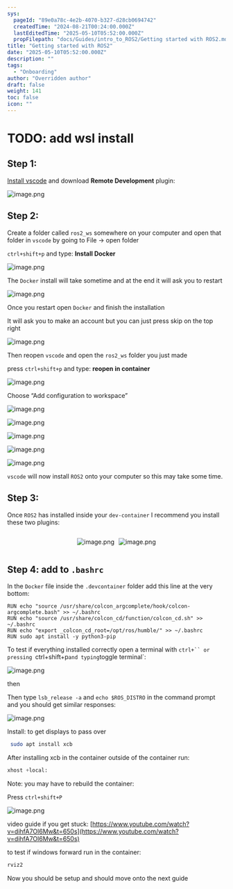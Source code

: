 ```yaml
---
sys:
  pageId: "89e0a78c-4e2b-4070-b327-d28cb0694742"
  createdTime: "2024-08-21T00:24:00.000Z"
  lastEditedTime: "2025-05-10T05:52:00.000Z"
  propFilepath: "docs/Guides/intro_to_ROS2/Getting started with ROS2.md"
title: "Getting started with ROS2"
date: "2025-05-10T05:52:00.000Z"
description: ""
tags:
  - "Onboarding"
author: "Overridden author"
draft: false
weight: 141
toc: false
icon: ""
---
```


# TODO: add wsl install

## Step 1:

[Install vscode](https://code.visualstudio.com/download) and download **Remote Development** plugin:

![image.png](https://prod-files-secure.s3.us-west-2.amazonaws.com/d518164a-d88e-44d1-a4ee-3adb3bd8bce0/efb52993-1881-4a40-b95e-6f020334f022/image.png?X-Amz-Algorithm=AWS4-HMAC-SHA256&X-Amz-Content-Sha256=UNSIGNED-PAYLOAD&X-Amz-Credential=ASIAZI2LB4662CJLLA2S%2F20250518%2Fus-west-2%2Fs3%2Faws4_request&X-Amz-Date=20250518T181033Z&X-Amz-Expires=3600&X-Amz-Security-Token=IQoJb3JpZ2luX2VjEML%2F%2F%2F%2F%2F%2F%2F%2F%2F%2FwEaCXVzLXdlc3QtMiJHMEUCIQDB8W4y9EpT4Wiw4DVsxT%2BS2kd%2FKpJsnRSeFW8IEE5wxQIgFQZpjoag3J6IxvmdfYKpoU3E%2FoNq%2FNyp%2FqL%2BlpSqH5Qq%2FwMIexAAGgw2Mzc0MjMxODM4MDUiDNNnagsyhxRtWuDhoircA99XdbWUjdS%2B6SB32MgP2O3WM9NMe0mSlkRHu%2BJe%2BeyfKZpDlAPubrq46VyHl8kC5knKKitxcCqwBobb8HrxZviYDHot4PztjlYIz3My7FjzXGT1i6o3lxFtwoZnwFNSrlIlPP5JhJ3jolyBD0DjSCVMF7tROLAEUjn%2B%2BIJPOl%2Bn7f6mWJyFdfMFu2Mpbp6UKxax4vnZCvz0B%2F4xMWZMyAQW0r6zuKAlDom3UG%2B1x0tiDrzO0yb2wJboD%2BNInx9JnOd66CzAgyn1BnCE%2FJSZ8bd%2Bdw4CKBkZhoTB7gGzgO%2FpGkDQfpG8G9hY2J3%2BVlDIS1HuDuYV2Z5vN7cZZg7AQlVFfd7db3n%2FgTZo5YLY%2BxBqmx4%2BFPq16b0ueK4z05il%2FJgs1Fch%2Bnh%2B8KLl3csx7M1OY2w%2BH1ZPVHHk6NJpzHiDi5FQHLA%2FEL8dy6sPEL9uWwN9Kxp5mTeHStZ5kVNgMIdJ8FdIlqkZh9zuOwiMRpYluHEtarOMvbokqJU46oMxDkwtVsueufvW8Fp787Vsz4z8kSFeaFAWMykELmjyjr4x7%2FQwLgIi0pR7yeGYsMFE9j%2F7tATG9xbaXIpRCDMEQqhzy4vEFMrDlsYPs47ONhPd41XwFKPCadcxk10wMILCqMEGOqUBH9tzRCUSgfno5KPZ5UT5%2FsZSztuNmMJSdwjdzklFDg9Z0yJw8%2BdMWgRdlg%2FeoIF5U32x%2FD3Ah3NFyTrwem14%2B%2FGpETcBNqRbJUfJms%2FRHHzXZrJnBLZL6cimQ5KLKgm%2Fcqp3TYzyHx1ZgiiyIqAM6kGgoCNTNhaHNwNegHWjc4K361Tjse4H0xz4DCvapi%2B4igbWfmuZ2OfUxa0tHYEiR3kid%2BHr&X-Amz-Signature=fc60bf95fbb753ea427992841b30a5dbb6c1ca87954ea653e203e9973fe87e2e&X-Amz-SignedHeaders=host&x-id=GetObject)

## Step 2:

Create a folder called `ros2_ws` somewhere on your computer and open that folder in `vscode` by going to File → open folder 

`ctrl+shift+p` and type: **Install Docker**

![image.png](https://prod-files-secure.s3.us-west-2.amazonaws.com/d518164a-d88e-44d1-a4ee-3adb3bd8bce0/2269dc0e-1cd5-47ff-bceb-c04ad9b2eab0/image.png?X-Amz-Algorithm=AWS4-HMAC-SHA256&X-Amz-Content-Sha256=UNSIGNED-PAYLOAD&X-Amz-Credential=ASIAZI2LB4662CJLLA2S%2F20250518%2Fus-west-2%2Fs3%2Faws4_request&X-Amz-Date=20250518T181033Z&X-Amz-Expires=3600&X-Amz-Security-Token=IQoJb3JpZ2luX2VjEML%2F%2F%2F%2F%2F%2F%2F%2F%2F%2FwEaCXVzLXdlc3QtMiJHMEUCIQDB8W4y9EpT4Wiw4DVsxT%2BS2kd%2FKpJsnRSeFW8IEE5wxQIgFQZpjoag3J6IxvmdfYKpoU3E%2FoNq%2FNyp%2FqL%2BlpSqH5Qq%2FwMIexAAGgw2Mzc0MjMxODM4MDUiDNNnagsyhxRtWuDhoircA99XdbWUjdS%2B6SB32MgP2O3WM9NMe0mSlkRHu%2BJe%2BeyfKZpDlAPubrq46VyHl8kC5knKKitxcCqwBobb8HrxZviYDHot4PztjlYIz3My7FjzXGT1i6o3lxFtwoZnwFNSrlIlPP5JhJ3jolyBD0DjSCVMF7tROLAEUjn%2B%2BIJPOl%2Bn7f6mWJyFdfMFu2Mpbp6UKxax4vnZCvz0B%2F4xMWZMyAQW0r6zuKAlDom3UG%2B1x0tiDrzO0yb2wJboD%2BNInx9JnOd66CzAgyn1BnCE%2FJSZ8bd%2Bdw4CKBkZhoTB7gGzgO%2FpGkDQfpG8G9hY2J3%2BVlDIS1HuDuYV2Z5vN7cZZg7AQlVFfd7db3n%2FgTZo5YLY%2BxBqmx4%2BFPq16b0ueK4z05il%2FJgs1Fch%2Bnh%2B8KLl3csx7M1OY2w%2BH1ZPVHHk6NJpzHiDi5FQHLA%2FEL8dy6sPEL9uWwN9Kxp5mTeHStZ5kVNgMIdJ8FdIlqkZh9zuOwiMRpYluHEtarOMvbokqJU46oMxDkwtVsueufvW8Fp787Vsz4z8kSFeaFAWMykELmjyjr4x7%2FQwLgIi0pR7yeGYsMFE9j%2F7tATG9xbaXIpRCDMEQqhzy4vEFMrDlsYPs47ONhPd41XwFKPCadcxk10wMILCqMEGOqUBH9tzRCUSgfno5KPZ5UT5%2FsZSztuNmMJSdwjdzklFDg9Z0yJw8%2BdMWgRdlg%2FeoIF5U32x%2FD3Ah3NFyTrwem14%2B%2FGpETcBNqRbJUfJms%2FRHHzXZrJnBLZL6cimQ5KLKgm%2Fcqp3TYzyHx1ZgiiyIqAM6kGgoCNTNhaHNwNegHWjc4K361Tjse4H0xz4DCvapi%2B4igbWfmuZ2OfUxa0tHYEiR3kid%2BHr&X-Amz-Signature=968f8dc2c7998fbec1a61268a1b28e781adcabd09e5380bfbfff680b36f1af72&X-Amz-SignedHeaders=host&x-id=GetObject)

The `Docker` install will take sometime and at the end it will ask you to restart

![image.png](https://prod-files-secure.s3.us-west-2.amazonaws.com/d518164a-d88e-44d1-a4ee-3adb3bd8bce0/ed233f78-be33-4b1f-b89c-9c346c0e961e/image.png?X-Amz-Algorithm=AWS4-HMAC-SHA256&X-Amz-Content-Sha256=UNSIGNED-PAYLOAD&X-Amz-Credential=ASIAZI2LB4662CJLLA2S%2F20250518%2Fus-west-2%2Fs3%2Faws4_request&X-Amz-Date=20250518T181033Z&X-Amz-Expires=3600&X-Amz-Security-Token=IQoJb3JpZ2luX2VjEML%2F%2F%2F%2F%2F%2F%2F%2F%2F%2FwEaCXVzLXdlc3QtMiJHMEUCIQDB8W4y9EpT4Wiw4DVsxT%2BS2kd%2FKpJsnRSeFW8IEE5wxQIgFQZpjoag3J6IxvmdfYKpoU3E%2FoNq%2FNyp%2FqL%2BlpSqH5Qq%2FwMIexAAGgw2Mzc0MjMxODM4MDUiDNNnagsyhxRtWuDhoircA99XdbWUjdS%2B6SB32MgP2O3WM9NMe0mSlkRHu%2BJe%2BeyfKZpDlAPubrq46VyHl8kC5knKKitxcCqwBobb8HrxZviYDHot4PztjlYIz3My7FjzXGT1i6o3lxFtwoZnwFNSrlIlPP5JhJ3jolyBD0DjSCVMF7tROLAEUjn%2B%2BIJPOl%2Bn7f6mWJyFdfMFu2Mpbp6UKxax4vnZCvz0B%2F4xMWZMyAQW0r6zuKAlDom3UG%2B1x0tiDrzO0yb2wJboD%2BNInx9JnOd66CzAgyn1BnCE%2FJSZ8bd%2Bdw4CKBkZhoTB7gGzgO%2FpGkDQfpG8G9hY2J3%2BVlDIS1HuDuYV2Z5vN7cZZg7AQlVFfd7db3n%2FgTZo5YLY%2BxBqmx4%2BFPq16b0ueK4z05il%2FJgs1Fch%2Bnh%2B8KLl3csx7M1OY2w%2BH1ZPVHHk6NJpzHiDi5FQHLA%2FEL8dy6sPEL9uWwN9Kxp5mTeHStZ5kVNgMIdJ8FdIlqkZh9zuOwiMRpYluHEtarOMvbokqJU46oMxDkwtVsueufvW8Fp787Vsz4z8kSFeaFAWMykELmjyjr4x7%2FQwLgIi0pR7yeGYsMFE9j%2F7tATG9xbaXIpRCDMEQqhzy4vEFMrDlsYPs47ONhPd41XwFKPCadcxk10wMILCqMEGOqUBH9tzRCUSgfno5KPZ5UT5%2FsZSztuNmMJSdwjdzklFDg9Z0yJw8%2BdMWgRdlg%2FeoIF5U32x%2FD3Ah3NFyTrwem14%2B%2FGpETcBNqRbJUfJms%2FRHHzXZrJnBLZL6cimQ5KLKgm%2Fcqp3TYzyHx1ZgiiyIqAM6kGgoCNTNhaHNwNegHWjc4K361Tjse4H0xz4DCvapi%2B4igbWfmuZ2OfUxa0tHYEiR3kid%2BHr&X-Amz-Signature=4dc2eaba7136ed87d108ada4c858873224831e7c53ccfb25112fee01c92e3977&X-Amz-SignedHeaders=host&x-id=GetObject)

Once you restart open `Docker` and finish the installation

It will ask you to make an account but you can just press skip on the top right

![image.png](https://prod-files-secure.s3.us-west-2.amazonaws.com/d518164a-d88e-44d1-a4ee-3adb3bd8bce0/21010ad9-1659-4fd9-9f59-9932a09b2a3d/image.png?X-Amz-Algorithm=AWS4-HMAC-SHA256&X-Amz-Content-Sha256=UNSIGNED-PAYLOAD&X-Amz-Credential=ASIAZI2LB4662CJLLA2S%2F20250518%2Fus-west-2%2Fs3%2Faws4_request&X-Amz-Date=20250518T181033Z&X-Amz-Expires=3600&X-Amz-Security-Token=IQoJb3JpZ2luX2VjEML%2F%2F%2F%2F%2F%2F%2F%2F%2F%2FwEaCXVzLXdlc3QtMiJHMEUCIQDB8W4y9EpT4Wiw4DVsxT%2BS2kd%2FKpJsnRSeFW8IEE5wxQIgFQZpjoag3J6IxvmdfYKpoU3E%2FoNq%2FNyp%2FqL%2BlpSqH5Qq%2FwMIexAAGgw2Mzc0MjMxODM4MDUiDNNnagsyhxRtWuDhoircA99XdbWUjdS%2B6SB32MgP2O3WM9NMe0mSlkRHu%2BJe%2BeyfKZpDlAPubrq46VyHl8kC5knKKitxcCqwBobb8HrxZviYDHot4PztjlYIz3My7FjzXGT1i6o3lxFtwoZnwFNSrlIlPP5JhJ3jolyBD0DjSCVMF7tROLAEUjn%2B%2BIJPOl%2Bn7f6mWJyFdfMFu2Mpbp6UKxax4vnZCvz0B%2F4xMWZMyAQW0r6zuKAlDom3UG%2B1x0tiDrzO0yb2wJboD%2BNInx9JnOd66CzAgyn1BnCE%2FJSZ8bd%2Bdw4CKBkZhoTB7gGzgO%2FpGkDQfpG8G9hY2J3%2BVlDIS1HuDuYV2Z5vN7cZZg7AQlVFfd7db3n%2FgTZo5YLY%2BxBqmx4%2BFPq16b0ueK4z05il%2FJgs1Fch%2Bnh%2B8KLl3csx7M1OY2w%2BH1ZPVHHk6NJpzHiDi5FQHLA%2FEL8dy6sPEL9uWwN9Kxp5mTeHStZ5kVNgMIdJ8FdIlqkZh9zuOwiMRpYluHEtarOMvbokqJU46oMxDkwtVsueufvW8Fp787Vsz4z8kSFeaFAWMykELmjyjr4x7%2FQwLgIi0pR7yeGYsMFE9j%2F7tATG9xbaXIpRCDMEQqhzy4vEFMrDlsYPs47ONhPd41XwFKPCadcxk10wMILCqMEGOqUBH9tzRCUSgfno5KPZ5UT5%2FsZSztuNmMJSdwjdzklFDg9Z0yJw8%2BdMWgRdlg%2FeoIF5U32x%2FD3Ah3NFyTrwem14%2B%2FGpETcBNqRbJUfJms%2FRHHzXZrJnBLZL6cimQ5KLKgm%2Fcqp3TYzyHx1ZgiiyIqAM6kGgoCNTNhaHNwNegHWjc4K361Tjse4H0xz4DCvapi%2B4igbWfmuZ2OfUxa0tHYEiR3kid%2BHr&X-Amz-Signature=f314482aadd9e6c201435dcb0a094fda9e9773b73601de9800e5dbad8c0546d1&X-Amz-SignedHeaders=host&x-id=GetObject)

Then reopen `vscode` and open the `ros2_ws` folder you just made

press `ctrl+shift+p` and type: **reopen in container**

![image.png](https://prod-files-secure.s3.us-west-2.amazonaws.com/d518164a-d88e-44d1-a4ee-3adb3bd8bce0/4e93b8c2-41ad-488c-8095-c74205196118/image.png?X-Amz-Algorithm=AWS4-HMAC-SHA256&X-Amz-Content-Sha256=UNSIGNED-PAYLOAD&X-Amz-Credential=ASIAZI2LB4662CJLLA2S%2F20250518%2Fus-west-2%2Fs3%2Faws4_request&X-Amz-Date=20250518T181033Z&X-Amz-Expires=3600&X-Amz-Security-Token=IQoJb3JpZ2luX2VjEML%2F%2F%2F%2F%2F%2F%2F%2F%2F%2FwEaCXVzLXdlc3QtMiJHMEUCIQDB8W4y9EpT4Wiw4DVsxT%2BS2kd%2FKpJsnRSeFW8IEE5wxQIgFQZpjoag3J6IxvmdfYKpoU3E%2FoNq%2FNyp%2FqL%2BlpSqH5Qq%2FwMIexAAGgw2Mzc0MjMxODM4MDUiDNNnagsyhxRtWuDhoircA99XdbWUjdS%2B6SB32MgP2O3WM9NMe0mSlkRHu%2BJe%2BeyfKZpDlAPubrq46VyHl8kC5knKKitxcCqwBobb8HrxZviYDHot4PztjlYIz3My7FjzXGT1i6o3lxFtwoZnwFNSrlIlPP5JhJ3jolyBD0DjSCVMF7tROLAEUjn%2B%2BIJPOl%2Bn7f6mWJyFdfMFu2Mpbp6UKxax4vnZCvz0B%2F4xMWZMyAQW0r6zuKAlDom3UG%2B1x0tiDrzO0yb2wJboD%2BNInx9JnOd66CzAgyn1BnCE%2FJSZ8bd%2Bdw4CKBkZhoTB7gGzgO%2FpGkDQfpG8G9hY2J3%2BVlDIS1HuDuYV2Z5vN7cZZg7AQlVFfd7db3n%2FgTZo5YLY%2BxBqmx4%2BFPq16b0ueK4z05il%2FJgs1Fch%2Bnh%2B8KLl3csx7M1OY2w%2BH1ZPVHHk6NJpzHiDi5FQHLA%2FEL8dy6sPEL9uWwN9Kxp5mTeHStZ5kVNgMIdJ8FdIlqkZh9zuOwiMRpYluHEtarOMvbokqJU46oMxDkwtVsueufvW8Fp787Vsz4z8kSFeaFAWMykELmjyjr4x7%2FQwLgIi0pR7yeGYsMFE9j%2F7tATG9xbaXIpRCDMEQqhzy4vEFMrDlsYPs47ONhPd41XwFKPCadcxk10wMILCqMEGOqUBH9tzRCUSgfno5KPZ5UT5%2FsZSztuNmMJSdwjdzklFDg9Z0yJw8%2BdMWgRdlg%2FeoIF5U32x%2FD3Ah3NFyTrwem14%2B%2FGpETcBNqRbJUfJms%2FRHHzXZrJnBLZL6cimQ5KLKgm%2Fcqp3TYzyHx1ZgiiyIqAM6kGgoCNTNhaHNwNegHWjc4K361Tjse4H0xz4DCvapi%2B4igbWfmuZ2OfUxa0tHYEiR3kid%2BHr&X-Amz-Signature=41cddf80eff9558a96a845c0e16a5dc511b79524d196ef5dbf9a1cfdec068353&X-Amz-SignedHeaders=host&x-id=GetObject)

Choose “Add configuration to workspace”

![image.png](https://prod-files-secure.s3.us-west-2.amazonaws.com/d518164a-d88e-44d1-a4ee-3adb3bd8bce0/9560b282-5060-4989-ba37-97e7b2c22476/image.png?X-Amz-Algorithm=AWS4-HMAC-SHA256&X-Amz-Content-Sha256=UNSIGNED-PAYLOAD&X-Amz-Credential=ASIAZI2LB4662CJLLA2S%2F20250518%2Fus-west-2%2Fs3%2Faws4_request&X-Amz-Date=20250518T181033Z&X-Amz-Expires=3600&X-Amz-Security-Token=IQoJb3JpZ2luX2VjEML%2F%2F%2F%2F%2F%2F%2F%2F%2F%2FwEaCXVzLXdlc3QtMiJHMEUCIQDB8W4y9EpT4Wiw4DVsxT%2BS2kd%2FKpJsnRSeFW8IEE5wxQIgFQZpjoag3J6IxvmdfYKpoU3E%2FoNq%2FNyp%2FqL%2BlpSqH5Qq%2FwMIexAAGgw2Mzc0MjMxODM4MDUiDNNnagsyhxRtWuDhoircA99XdbWUjdS%2B6SB32MgP2O3WM9NMe0mSlkRHu%2BJe%2BeyfKZpDlAPubrq46VyHl8kC5knKKitxcCqwBobb8HrxZviYDHot4PztjlYIz3My7FjzXGT1i6o3lxFtwoZnwFNSrlIlPP5JhJ3jolyBD0DjSCVMF7tROLAEUjn%2B%2BIJPOl%2Bn7f6mWJyFdfMFu2Mpbp6UKxax4vnZCvz0B%2F4xMWZMyAQW0r6zuKAlDom3UG%2B1x0tiDrzO0yb2wJboD%2BNInx9JnOd66CzAgyn1BnCE%2FJSZ8bd%2Bdw4CKBkZhoTB7gGzgO%2FpGkDQfpG8G9hY2J3%2BVlDIS1HuDuYV2Z5vN7cZZg7AQlVFfd7db3n%2FgTZo5YLY%2BxBqmx4%2BFPq16b0ueK4z05il%2FJgs1Fch%2Bnh%2B8KLl3csx7M1OY2w%2BH1ZPVHHk6NJpzHiDi5FQHLA%2FEL8dy6sPEL9uWwN9Kxp5mTeHStZ5kVNgMIdJ8FdIlqkZh9zuOwiMRpYluHEtarOMvbokqJU46oMxDkwtVsueufvW8Fp787Vsz4z8kSFeaFAWMykELmjyjr4x7%2FQwLgIi0pR7yeGYsMFE9j%2F7tATG9xbaXIpRCDMEQqhzy4vEFMrDlsYPs47ONhPd41XwFKPCadcxk10wMILCqMEGOqUBH9tzRCUSgfno5KPZ5UT5%2FsZSztuNmMJSdwjdzklFDg9Z0yJw8%2BdMWgRdlg%2FeoIF5U32x%2FD3Ah3NFyTrwem14%2B%2FGpETcBNqRbJUfJms%2FRHHzXZrJnBLZL6cimQ5KLKgm%2Fcqp3TYzyHx1ZgiiyIqAM6kGgoCNTNhaHNwNegHWjc4K361Tjse4H0xz4DCvapi%2B4igbWfmuZ2OfUxa0tHYEiR3kid%2BHr&X-Amz-Signature=4991a6b931983e268e836fe52744dacea51f3548af23a155180ac8e1223f3f29&X-Amz-SignedHeaders=host&x-id=GetObject)

![image.png](https://prod-files-secure.s3.us-west-2.amazonaws.com/d518164a-d88e-44d1-a4ee-3adb3bd8bce0/2ee63f81-886b-48e8-a553-dc6e5eac99e4/image.png?X-Amz-Algorithm=AWS4-HMAC-SHA256&X-Amz-Content-Sha256=UNSIGNED-PAYLOAD&X-Amz-Credential=ASIAZI2LB4662CJLLA2S%2F20250518%2Fus-west-2%2Fs3%2Faws4_request&X-Amz-Date=20250518T181033Z&X-Amz-Expires=3600&X-Amz-Security-Token=IQoJb3JpZ2luX2VjEML%2F%2F%2F%2F%2F%2F%2F%2F%2F%2FwEaCXVzLXdlc3QtMiJHMEUCIQDB8W4y9EpT4Wiw4DVsxT%2BS2kd%2FKpJsnRSeFW8IEE5wxQIgFQZpjoag3J6IxvmdfYKpoU3E%2FoNq%2FNyp%2FqL%2BlpSqH5Qq%2FwMIexAAGgw2Mzc0MjMxODM4MDUiDNNnagsyhxRtWuDhoircA99XdbWUjdS%2B6SB32MgP2O3WM9NMe0mSlkRHu%2BJe%2BeyfKZpDlAPubrq46VyHl8kC5knKKitxcCqwBobb8HrxZviYDHot4PztjlYIz3My7FjzXGT1i6o3lxFtwoZnwFNSrlIlPP5JhJ3jolyBD0DjSCVMF7tROLAEUjn%2B%2BIJPOl%2Bn7f6mWJyFdfMFu2Mpbp6UKxax4vnZCvz0B%2F4xMWZMyAQW0r6zuKAlDom3UG%2B1x0tiDrzO0yb2wJboD%2BNInx9JnOd66CzAgyn1BnCE%2FJSZ8bd%2Bdw4CKBkZhoTB7gGzgO%2FpGkDQfpG8G9hY2J3%2BVlDIS1HuDuYV2Z5vN7cZZg7AQlVFfd7db3n%2FgTZo5YLY%2BxBqmx4%2BFPq16b0ueK4z05il%2FJgs1Fch%2Bnh%2B8KLl3csx7M1OY2w%2BH1ZPVHHk6NJpzHiDi5FQHLA%2FEL8dy6sPEL9uWwN9Kxp5mTeHStZ5kVNgMIdJ8FdIlqkZh9zuOwiMRpYluHEtarOMvbokqJU46oMxDkwtVsueufvW8Fp787Vsz4z8kSFeaFAWMykELmjyjr4x7%2FQwLgIi0pR7yeGYsMFE9j%2F7tATG9xbaXIpRCDMEQqhzy4vEFMrDlsYPs47ONhPd41XwFKPCadcxk10wMILCqMEGOqUBH9tzRCUSgfno5KPZ5UT5%2FsZSztuNmMJSdwjdzklFDg9Z0yJw8%2BdMWgRdlg%2FeoIF5U32x%2FD3Ah3NFyTrwem14%2B%2FGpETcBNqRbJUfJms%2FRHHzXZrJnBLZL6cimQ5KLKgm%2Fcqp3TYzyHx1ZgiiyIqAM6kGgoCNTNhaHNwNegHWjc4K361Tjse4H0xz4DCvapi%2B4igbWfmuZ2OfUxa0tHYEiR3kid%2BHr&X-Amz-Signature=50ac9a6f4356a1f2487a59614b091a1cc059b4ba409a1705c632b102ec3ef6eb&X-Amz-SignedHeaders=host&x-id=GetObject)

![image.png](https://prod-files-secure.s3.us-west-2.amazonaws.com/d518164a-d88e-44d1-a4ee-3adb3bd8bce0/ae1580b2-b048-407e-aed9-b584224a7a04/image.png?X-Amz-Algorithm=AWS4-HMAC-SHA256&X-Amz-Content-Sha256=UNSIGNED-PAYLOAD&X-Amz-Credential=ASIAZI2LB4662CJLLA2S%2F20250518%2Fus-west-2%2Fs3%2Faws4_request&X-Amz-Date=20250518T181033Z&X-Amz-Expires=3600&X-Amz-Security-Token=IQoJb3JpZ2luX2VjEML%2F%2F%2F%2F%2F%2F%2F%2F%2F%2FwEaCXVzLXdlc3QtMiJHMEUCIQDB8W4y9EpT4Wiw4DVsxT%2BS2kd%2FKpJsnRSeFW8IEE5wxQIgFQZpjoag3J6IxvmdfYKpoU3E%2FoNq%2FNyp%2FqL%2BlpSqH5Qq%2FwMIexAAGgw2Mzc0MjMxODM4MDUiDNNnagsyhxRtWuDhoircA99XdbWUjdS%2B6SB32MgP2O3WM9NMe0mSlkRHu%2BJe%2BeyfKZpDlAPubrq46VyHl8kC5knKKitxcCqwBobb8HrxZviYDHot4PztjlYIz3My7FjzXGT1i6o3lxFtwoZnwFNSrlIlPP5JhJ3jolyBD0DjSCVMF7tROLAEUjn%2B%2BIJPOl%2Bn7f6mWJyFdfMFu2Mpbp6UKxax4vnZCvz0B%2F4xMWZMyAQW0r6zuKAlDom3UG%2B1x0tiDrzO0yb2wJboD%2BNInx9JnOd66CzAgyn1BnCE%2FJSZ8bd%2Bdw4CKBkZhoTB7gGzgO%2FpGkDQfpG8G9hY2J3%2BVlDIS1HuDuYV2Z5vN7cZZg7AQlVFfd7db3n%2FgTZo5YLY%2BxBqmx4%2BFPq16b0ueK4z05il%2FJgs1Fch%2Bnh%2B8KLl3csx7M1OY2w%2BH1ZPVHHk6NJpzHiDi5FQHLA%2FEL8dy6sPEL9uWwN9Kxp5mTeHStZ5kVNgMIdJ8FdIlqkZh9zuOwiMRpYluHEtarOMvbokqJU46oMxDkwtVsueufvW8Fp787Vsz4z8kSFeaFAWMykELmjyjr4x7%2FQwLgIi0pR7yeGYsMFE9j%2F7tATG9xbaXIpRCDMEQqhzy4vEFMrDlsYPs47ONhPd41XwFKPCadcxk10wMILCqMEGOqUBH9tzRCUSgfno5KPZ5UT5%2FsZSztuNmMJSdwjdzklFDg9Z0yJw8%2BdMWgRdlg%2FeoIF5U32x%2FD3Ah3NFyTrwem14%2B%2FGpETcBNqRbJUfJms%2FRHHzXZrJnBLZL6cimQ5KLKgm%2Fcqp3TYzyHx1ZgiiyIqAM6kGgoCNTNhaHNwNegHWjc4K361Tjse4H0xz4DCvapi%2B4igbWfmuZ2OfUxa0tHYEiR3kid%2BHr&X-Amz-Signature=33e821a0d4750f78b7cc14be0d10a05c5692acdebacf5550f6d264e78d9ae5de&X-Amz-SignedHeaders=host&x-id=GetObject)

![image.png](https://prod-files-secure.s3.us-west-2.amazonaws.com/d518164a-d88e-44d1-a4ee-3adb3bd8bce0/53255b28-f75e-430f-b9e3-c0ac8577e42b/image.png?X-Amz-Algorithm=AWS4-HMAC-SHA256&X-Amz-Content-Sha256=UNSIGNED-PAYLOAD&X-Amz-Credential=ASIAZI2LB4662CJLLA2S%2F20250518%2Fus-west-2%2Fs3%2Faws4_request&X-Amz-Date=20250518T181033Z&X-Amz-Expires=3600&X-Amz-Security-Token=IQoJb3JpZ2luX2VjEML%2F%2F%2F%2F%2F%2F%2F%2F%2F%2FwEaCXVzLXdlc3QtMiJHMEUCIQDB8W4y9EpT4Wiw4DVsxT%2BS2kd%2FKpJsnRSeFW8IEE5wxQIgFQZpjoag3J6IxvmdfYKpoU3E%2FoNq%2FNyp%2FqL%2BlpSqH5Qq%2FwMIexAAGgw2Mzc0MjMxODM4MDUiDNNnagsyhxRtWuDhoircA99XdbWUjdS%2B6SB32MgP2O3WM9NMe0mSlkRHu%2BJe%2BeyfKZpDlAPubrq46VyHl8kC5knKKitxcCqwBobb8HrxZviYDHot4PztjlYIz3My7FjzXGT1i6o3lxFtwoZnwFNSrlIlPP5JhJ3jolyBD0DjSCVMF7tROLAEUjn%2B%2BIJPOl%2Bn7f6mWJyFdfMFu2Mpbp6UKxax4vnZCvz0B%2F4xMWZMyAQW0r6zuKAlDom3UG%2B1x0tiDrzO0yb2wJboD%2BNInx9JnOd66CzAgyn1BnCE%2FJSZ8bd%2Bdw4CKBkZhoTB7gGzgO%2FpGkDQfpG8G9hY2J3%2BVlDIS1HuDuYV2Z5vN7cZZg7AQlVFfd7db3n%2FgTZo5YLY%2BxBqmx4%2BFPq16b0ueK4z05il%2FJgs1Fch%2Bnh%2B8KLl3csx7M1OY2w%2BH1ZPVHHk6NJpzHiDi5FQHLA%2FEL8dy6sPEL9uWwN9Kxp5mTeHStZ5kVNgMIdJ8FdIlqkZh9zuOwiMRpYluHEtarOMvbokqJU46oMxDkwtVsueufvW8Fp787Vsz4z8kSFeaFAWMykELmjyjr4x7%2FQwLgIi0pR7yeGYsMFE9j%2F7tATG9xbaXIpRCDMEQqhzy4vEFMrDlsYPs47ONhPd41XwFKPCadcxk10wMILCqMEGOqUBH9tzRCUSgfno5KPZ5UT5%2FsZSztuNmMJSdwjdzklFDg9Z0yJw8%2BdMWgRdlg%2FeoIF5U32x%2FD3Ah3NFyTrwem14%2B%2FGpETcBNqRbJUfJms%2FRHHzXZrJnBLZL6cimQ5KLKgm%2Fcqp3TYzyHx1ZgiiyIqAM6kGgoCNTNhaHNwNegHWjc4K361Tjse4H0xz4DCvapi%2B4igbWfmuZ2OfUxa0tHYEiR3kid%2BHr&X-Amz-Signature=69aeaf0f3b1aa65407f359fcec94ddf546e3aa48a5a504457f3dff4dee427fb7&X-Amz-SignedHeaders=host&x-id=GetObject)

![image.png](https://prod-files-secure.s3.us-west-2.amazonaws.com/d518164a-d88e-44d1-a4ee-3adb3bd8bce0/7c562767-5af9-4ffb-97d1-327bcdf4ee00/image.png?X-Amz-Algorithm=AWS4-HMAC-SHA256&X-Amz-Content-Sha256=UNSIGNED-PAYLOAD&X-Amz-Credential=ASIAZI2LB4662CJLLA2S%2F20250518%2Fus-west-2%2Fs3%2Faws4_request&X-Amz-Date=20250518T181033Z&X-Amz-Expires=3600&X-Amz-Security-Token=IQoJb3JpZ2luX2VjEML%2F%2F%2F%2F%2F%2F%2F%2F%2F%2FwEaCXVzLXdlc3QtMiJHMEUCIQDB8W4y9EpT4Wiw4DVsxT%2BS2kd%2FKpJsnRSeFW8IEE5wxQIgFQZpjoag3J6IxvmdfYKpoU3E%2FoNq%2FNyp%2FqL%2BlpSqH5Qq%2FwMIexAAGgw2Mzc0MjMxODM4MDUiDNNnagsyhxRtWuDhoircA99XdbWUjdS%2B6SB32MgP2O3WM9NMe0mSlkRHu%2BJe%2BeyfKZpDlAPubrq46VyHl8kC5knKKitxcCqwBobb8HrxZviYDHot4PztjlYIz3My7FjzXGT1i6o3lxFtwoZnwFNSrlIlPP5JhJ3jolyBD0DjSCVMF7tROLAEUjn%2B%2BIJPOl%2Bn7f6mWJyFdfMFu2Mpbp6UKxax4vnZCvz0B%2F4xMWZMyAQW0r6zuKAlDom3UG%2B1x0tiDrzO0yb2wJboD%2BNInx9JnOd66CzAgyn1BnCE%2FJSZ8bd%2Bdw4CKBkZhoTB7gGzgO%2FpGkDQfpG8G9hY2J3%2BVlDIS1HuDuYV2Z5vN7cZZg7AQlVFfd7db3n%2FgTZo5YLY%2BxBqmx4%2BFPq16b0ueK4z05il%2FJgs1Fch%2Bnh%2B8KLl3csx7M1OY2w%2BH1ZPVHHk6NJpzHiDi5FQHLA%2FEL8dy6sPEL9uWwN9Kxp5mTeHStZ5kVNgMIdJ8FdIlqkZh9zuOwiMRpYluHEtarOMvbokqJU46oMxDkwtVsueufvW8Fp787Vsz4z8kSFeaFAWMykELmjyjr4x7%2FQwLgIi0pR7yeGYsMFE9j%2F7tATG9xbaXIpRCDMEQqhzy4vEFMrDlsYPs47ONhPd41XwFKPCadcxk10wMILCqMEGOqUBH9tzRCUSgfno5KPZ5UT5%2FsZSztuNmMJSdwjdzklFDg9Z0yJw8%2BdMWgRdlg%2FeoIF5U32x%2FD3Ah3NFyTrwem14%2B%2FGpETcBNqRbJUfJms%2FRHHzXZrJnBLZL6cimQ5KLKgm%2Fcqp3TYzyHx1ZgiiyIqAM6kGgoCNTNhaHNwNegHWjc4K361Tjse4H0xz4DCvapi%2B4igbWfmuZ2OfUxa0tHYEiR3kid%2BHr&X-Amz-Signature=a6909d465e220c9b60f2197ec5616938d9a3a5091ed8e9ff5ce1a7b272324613&X-Amz-SignedHeaders=host&x-id=GetObject)

`vscode` will now install `ROS2` onto your computer so this may take some time.

## Step 3:

Once `ROS2` has installed inside your `dev-container` I recommend you install these two plugins:

<div style="display: flex;flex-direction: row; column-gap:10px; max-width: 630px;justify-content: center;">
<div>

![image.png](https://prod-files-secure.s3.us-west-2.amazonaws.com/d518164a-d88e-44d1-a4ee-3adb3bd8bce0/3fc3d550-5a54-4ba1-ba6b-faa01cdb7369/image.png?X-Amz-Algorithm=AWS4-HMAC-SHA256&X-Amz-Content-Sha256=UNSIGNED-PAYLOAD&X-Amz-Credential=ASIAZI2LB466ZF65H4Y6%2F20250518%2Fus-west-2%2Fs3%2Faws4_request&X-Amz-Date=20250518T181034Z&X-Amz-Expires=3600&X-Amz-Security-Token=IQoJb3JpZ2luX2VjEML%2F%2F%2F%2F%2F%2F%2F%2F%2F%2FwEaCXVzLXdlc3QtMiJGMEQCIGK%2F1qU0z6PR0An2szpWA4mKF6LEsZxPYBf272VDh6x5AiAZoqjHt9qf3giOZrhX98KRF%2FEeDTmHYcHZD9mGmYERACr%2FAwh7EAAaDDYzNzQyMzE4MzgwNSIMzm8KsnzTFKGelOQnKtwDafNdygHyWE1SPlojx9iSpvNo%2Bkm9jickq%2Bu8djYJcOJOQESig9c5qa3R5C5A%2BrOzSJMsdkege1WLFNZjtj2BMhrXG2lx5XwtpAFBUwAZUaD%2BGb%2Frj3DuG4xbpcCqkSASLG66HjIZqFSnh7JcmAiIRPBiim0v%2FWql180r6k3GvKg7U3XhcfpR%2BmRy5FSh7WZXTA6D3FkojZyP1bCYq0aszc3gs%2B7fQLrWce2DZ1O9K7m1Q4UC0d8Rqk%2BJwj34DOI9NBooo6sbvWHU%2FTGT96ltYsQFGz7VeHR0B8t670NozcDSfUKr3HPaZWT1loEe4zPQdmbsBRHdv%2BTS0oEqHG95p7GX8CBozJo7Az3B7MxX355oywdxSVbf3yjppbjVX%2BGGM0s11ykLNmeXkey5EFm4NCe0Om4ehMTgreTmI5gV3HfD9xPN2dCdx4pF2hswwd2LLw5uQRBvTTBO0VadPjoFnuC5LlwMBAHhm9%2BWUYBdcMDoowymIC6XH7sd6C%2BhJXQrtsu%2FYY%2FVQwkU6VtfMG4BQwC9xMXtPD%2BZuPD8vzvYSzcq%2BxRGI9teO6RmSBntoSq2E%2FNK0A3TgcG34Fk8TGikwpTkHb41g6Dtt%2BP%2BVOpkN486qsKkSn1Y%2BUi8nScwgsKowQY6pgEy01QlZ683RFEEtQCU7n74nFRgxzKSciO%2F2y6cMFH0BY22o1oJbReXzM2d7ukigzQ3Z5qWigy1E3xE5bCgi%2BmR8wddbaXeqyJ%2F2uHT1vBgSLO5MEanN2icH2JOzT4tVy72cPLb5AkrAcr61n04WOhYzvBSWSEAbNT%2FeZ3N2D4p1dq0M5%2FxrUDBaG%2FQtzhPZHkdvQi6e8Mg9wTT8dpmuw15Xr573Vn8&X-Amz-Signature=7eae923b2cd8580a2fb95f9f0280ed39f010313c2c22317f36ac6ddd670e9aa0&X-Amz-SignedHeaders=host&x-id=GetObject)

</div>
<div>

![image.png](https://prod-files-secure.s3.us-west-2.amazonaws.com/d518164a-d88e-44d1-a4ee-3adb3bd8bce0/d994cc66-13c2-4093-a5a3-f84cf4601a82/image.png?X-Amz-Algorithm=AWS4-HMAC-SHA256&X-Amz-Content-Sha256=UNSIGNED-PAYLOAD&X-Amz-Credential=ASIAZI2LB4662A77YON4%2F20250518%2Fus-west-2%2Fs3%2Faws4_request&X-Amz-Date=20250518T181034Z&X-Amz-Expires=3600&X-Amz-Security-Token=IQoJb3JpZ2luX2VjEML%2F%2F%2F%2F%2F%2F%2F%2F%2F%2FwEaCXVzLXdlc3QtMiJIMEYCIQDhKqjLQH7viAwQqJMb68jyTN5UTJDkIqnPhK%2BlrKD3fAIhAPuaTehIuxn0oYaJEChrxXaNqsmn2gM2H5R4dN%2BrruqVKv8DCHsQABoMNjM3NDIzMTgzODA1IgxflobH37sqG7aAlB0q3APzDxDMcOdvLjK6PBZvhG8wF%2FWBYBGB5Kq3Ok0RlzmVXbXKvRw5ljj1myZONv8mu3aep6JSl4QahyWTKMuMvan7UNlvaUvDDjCIrTZpoyLaCe7%2Bf%2FK%2Fmgx6si%2F4bxqp%2FizgaKNpboOB0TMggcC9XpJEKqAan5pEWAhowK4cKBq0psbchqfAm3Br3IRamlzH1GTmtJVZVqY%2BbY3rkGjAGdQx6DvrMQfnjRrOIrp8aysIudphgKPlYOomMPS5yph8N1j4JJ09F%2BmyFry7JdtwBlH5BqaYXEyKZYkLZapPrn%2BKxLbqYDXmibT9RohnSAvZRSBkti%2FV7PsPesX94a8JLwv30Sllh5UANjFMsR4SFJbGhpAnw0rY8rrdRFa1c8ygp683yxFhtFxe%2BKEdvDCTe3I1%2BPJHDEzB3tqNxeyiZOBkpAmuFE9Rc4ulvx%2F7r9prQjbnjSmfQ524YRk3avMjlxhcLV3%2FOAAeIRa11C6Ytlz8hjrjFevK8%2FCtxvBba3Tn0aqW4fIqM%2FuYFS35yqHz1aocqUeUHgHqPk4yaEn9pNS6hBZqXxsRJgHx6kdYVGOGVT2OOPgyzkdUgx%2Baucrhv7NP2x%2FWy1MCczGWC1lzkeajaPXaEPx3BbzVeED9wTDgwajBBjqkAam269Xs51eo9QMJSD%2Fc3I0pNMoOGoVAx16sIK97Y%2FLFY%2Fm%2F4BmAoxArMZvDTKaoS5TDVYU0WjvnYU4VRcuvGsuZe84%2FXvdp0mmdPCb9PLyBL5sS%2BGy8zvvR1JV2DAqabAK4p6rgWCRJ9GuAQZyw%2F8MbiqZT2yJdN8bw7r4P3DHT26DkMyyLDgYSQEydvgGzLw1s%2BeiNziZy%2F4udW%2BpxMtMmk1ru&X-Amz-Signature=e02b119e1785b59519a3711a44bc79a33e702704150b28dc934bebad9a49976b&X-Amz-SignedHeaders=host&x-id=GetObject)

</div>
</div>

## Step 4: add to `.bashrc`

In the `Docker` file inside the `.devcontainer` folder add this line at the very bottom: 

```docker
RUN echo "source /usr/share/colcon_argcomplete/hook/colcon-argcomplete.bash" >> ~/.bashrc
RUN echo "source /usr/share/colcon_cd/function/colcon_cd.sh" >> ~/.bashrc
RUN echo "export _colcon_cd_root=/opt/ros/humble/" >> ~/.bashrc
RUN sudo apt install -y python3-pip 
```

To test if everything installed correctly open a terminal with `ctrl+`` or pressing `ctrl+shift+p` and typing `toggle terminal`:

![image.png](https://prod-files-secure.s3.us-west-2.amazonaws.com/d518164a-d88e-44d1-a4ee-3adb3bd8bce0/6a4943d8-b04e-4c02-9a58-775f3384d1a5/image.png?X-Amz-Algorithm=AWS4-HMAC-SHA256&X-Amz-Content-Sha256=UNSIGNED-PAYLOAD&X-Amz-Credential=ASIAZI2LB4662CJLLA2S%2F20250518%2Fus-west-2%2Fs3%2Faws4_request&X-Amz-Date=20250518T181033Z&X-Amz-Expires=3600&X-Amz-Security-Token=IQoJb3JpZ2luX2VjEML%2F%2F%2F%2F%2F%2F%2F%2F%2F%2FwEaCXVzLXdlc3QtMiJHMEUCIQDB8W4y9EpT4Wiw4DVsxT%2BS2kd%2FKpJsnRSeFW8IEE5wxQIgFQZpjoag3J6IxvmdfYKpoU3E%2FoNq%2FNyp%2FqL%2BlpSqH5Qq%2FwMIexAAGgw2Mzc0MjMxODM4MDUiDNNnagsyhxRtWuDhoircA99XdbWUjdS%2B6SB32MgP2O3WM9NMe0mSlkRHu%2BJe%2BeyfKZpDlAPubrq46VyHl8kC5knKKitxcCqwBobb8HrxZviYDHot4PztjlYIz3My7FjzXGT1i6o3lxFtwoZnwFNSrlIlPP5JhJ3jolyBD0DjSCVMF7tROLAEUjn%2B%2BIJPOl%2Bn7f6mWJyFdfMFu2Mpbp6UKxax4vnZCvz0B%2F4xMWZMyAQW0r6zuKAlDom3UG%2B1x0tiDrzO0yb2wJboD%2BNInx9JnOd66CzAgyn1BnCE%2FJSZ8bd%2Bdw4CKBkZhoTB7gGzgO%2FpGkDQfpG8G9hY2J3%2BVlDIS1HuDuYV2Z5vN7cZZg7AQlVFfd7db3n%2FgTZo5YLY%2BxBqmx4%2BFPq16b0ueK4z05il%2FJgs1Fch%2Bnh%2B8KLl3csx7M1OY2w%2BH1ZPVHHk6NJpzHiDi5FQHLA%2FEL8dy6sPEL9uWwN9Kxp5mTeHStZ5kVNgMIdJ8FdIlqkZh9zuOwiMRpYluHEtarOMvbokqJU46oMxDkwtVsueufvW8Fp787Vsz4z8kSFeaFAWMykELmjyjr4x7%2FQwLgIi0pR7yeGYsMFE9j%2F7tATG9xbaXIpRCDMEQqhzy4vEFMrDlsYPs47ONhPd41XwFKPCadcxk10wMILCqMEGOqUBH9tzRCUSgfno5KPZ5UT5%2FsZSztuNmMJSdwjdzklFDg9Z0yJw8%2BdMWgRdlg%2FeoIF5U32x%2FD3Ah3NFyTrwem14%2B%2FGpETcBNqRbJUfJms%2FRHHzXZrJnBLZL6cimQ5KLKgm%2Fcqp3TYzyHx1ZgiiyIqAM6kGgoCNTNhaHNwNegHWjc4K361Tjse4H0xz4DCvapi%2B4igbWfmuZ2OfUxa0tHYEiR3kid%2BHr&X-Amz-Signature=287f75a09d73a3d65670adcdd7e8c93a546ec1d9dcfb68bb6467ce41536a668c&X-Amz-SignedHeaders=host&x-id=GetObject)

then 

Then type `lsb_release -a` and `echo $ROS_DISTRO` in the command prompt and you should get similar responses:

![image.png](https://prod-files-secure.s3.us-west-2.amazonaws.com/d518164a-d88e-44d1-a4ee-3adb3bd8bce0/3e635dec-a805-4e85-8b9e-d000e5b71a4e/image.png?X-Amz-Algorithm=AWS4-HMAC-SHA256&X-Amz-Content-Sha256=UNSIGNED-PAYLOAD&X-Amz-Credential=ASIAZI2LB4662CJLLA2S%2F20250518%2Fus-west-2%2Fs3%2Faws4_request&X-Amz-Date=20250518T181033Z&X-Amz-Expires=3600&X-Amz-Security-Token=IQoJb3JpZ2luX2VjEML%2F%2F%2F%2F%2F%2F%2F%2F%2F%2FwEaCXVzLXdlc3QtMiJHMEUCIQDB8W4y9EpT4Wiw4DVsxT%2BS2kd%2FKpJsnRSeFW8IEE5wxQIgFQZpjoag3J6IxvmdfYKpoU3E%2FoNq%2FNyp%2FqL%2BlpSqH5Qq%2FwMIexAAGgw2Mzc0MjMxODM4MDUiDNNnagsyhxRtWuDhoircA99XdbWUjdS%2B6SB32MgP2O3WM9NMe0mSlkRHu%2BJe%2BeyfKZpDlAPubrq46VyHl8kC5knKKitxcCqwBobb8HrxZviYDHot4PztjlYIz3My7FjzXGT1i6o3lxFtwoZnwFNSrlIlPP5JhJ3jolyBD0DjSCVMF7tROLAEUjn%2B%2BIJPOl%2Bn7f6mWJyFdfMFu2Mpbp6UKxax4vnZCvz0B%2F4xMWZMyAQW0r6zuKAlDom3UG%2B1x0tiDrzO0yb2wJboD%2BNInx9JnOd66CzAgyn1BnCE%2FJSZ8bd%2Bdw4CKBkZhoTB7gGzgO%2FpGkDQfpG8G9hY2J3%2BVlDIS1HuDuYV2Z5vN7cZZg7AQlVFfd7db3n%2FgTZo5YLY%2BxBqmx4%2BFPq16b0ueK4z05il%2FJgs1Fch%2Bnh%2B8KLl3csx7M1OY2w%2BH1ZPVHHk6NJpzHiDi5FQHLA%2FEL8dy6sPEL9uWwN9Kxp5mTeHStZ5kVNgMIdJ8FdIlqkZh9zuOwiMRpYluHEtarOMvbokqJU46oMxDkwtVsueufvW8Fp787Vsz4z8kSFeaFAWMykELmjyjr4x7%2FQwLgIi0pR7yeGYsMFE9j%2F7tATG9xbaXIpRCDMEQqhzy4vEFMrDlsYPs47ONhPd41XwFKPCadcxk10wMILCqMEGOqUBH9tzRCUSgfno5KPZ5UT5%2FsZSztuNmMJSdwjdzklFDg9Z0yJw8%2BdMWgRdlg%2FeoIF5U32x%2FD3Ah3NFyTrwem14%2B%2FGpETcBNqRbJUfJms%2FRHHzXZrJnBLZL6cimQ5KLKgm%2Fcqp3TYzyHx1ZgiiyIqAM6kGgoCNTNhaHNwNegHWjc4K361Tjse4H0xz4DCvapi%2B4igbWfmuZ2OfUxa0tHYEiR3kid%2BHr&X-Amz-Signature=c84e30571194676ace9d3af7ab8dab3500429bcc57c00fcae3a689cecd13fcd8&X-Amz-SignedHeaders=host&x-id=GetObject)

Install:  to get displays to pass over

```bash
 sudo apt install xcb
```

After installing xcb in the container outside of the container run:

```python
xhost +local:
```

Note: you may have to rebuild the container:

Press `ctrl+shift+P`

![image.png](https://prod-files-secure.s3.us-west-2.amazonaws.com/d518164a-d88e-44d1-a4ee-3adb3bd8bce0/6c2be660-2618-4c38-9c26-53554f7a0b7b/image.png?X-Amz-Algorithm=AWS4-HMAC-SHA256&X-Amz-Content-Sha256=UNSIGNED-PAYLOAD&X-Amz-Credential=ASIAZI2LB4662CJLLA2S%2F20250518%2Fus-west-2%2Fs3%2Faws4_request&X-Amz-Date=20250518T181033Z&X-Amz-Expires=3600&X-Amz-Security-Token=IQoJb3JpZ2luX2VjEML%2F%2F%2F%2F%2F%2F%2F%2F%2F%2FwEaCXVzLXdlc3QtMiJHMEUCIQDB8W4y9EpT4Wiw4DVsxT%2BS2kd%2FKpJsnRSeFW8IEE5wxQIgFQZpjoag3J6IxvmdfYKpoU3E%2FoNq%2FNyp%2FqL%2BlpSqH5Qq%2FwMIexAAGgw2Mzc0MjMxODM4MDUiDNNnagsyhxRtWuDhoircA99XdbWUjdS%2B6SB32MgP2O3WM9NMe0mSlkRHu%2BJe%2BeyfKZpDlAPubrq46VyHl8kC5knKKitxcCqwBobb8HrxZviYDHot4PztjlYIz3My7FjzXGT1i6o3lxFtwoZnwFNSrlIlPP5JhJ3jolyBD0DjSCVMF7tROLAEUjn%2B%2BIJPOl%2Bn7f6mWJyFdfMFu2Mpbp6UKxax4vnZCvz0B%2F4xMWZMyAQW0r6zuKAlDom3UG%2B1x0tiDrzO0yb2wJboD%2BNInx9JnOd66CzAgyn1BnCE%2FJSZ8bd%2Bdw4CKBkZhoTB7gGzgO%2FpGkDQfpG8G9hY2J3%2BVlDIS1HuDuYV2Z5vN7cZZg7AQlVFfd7db3n%2FgTZo5YLY%2BxBqmx4%2BFPq16b0ueK4z05il%2FJgs1Fch%2Bnh%2B8KLl3csx7M1OY2w%2BH1ZPVHHk6NJpzHiDi5FQHLA%2FEL8dy6sPEL9uWwN9Kxp5mTeHStZ5kVNgMIdJ8FdIlqkZh9zuOwiMRpYluHEtarOMvbokqJU46oMxDkwtVsueufvW8Fp787Vsz4z8kSFeaFAWMykELmjyjr4x7%2FQwLgIi0pR7yeGYsMFE9j%2F7tATG9xbaXIpRCDMEQqhzy4vEFMrDlsYPs47ONhPd41XwFKPCadcxk10wMILCqMEGOqUBH9tzRCUSgfno5KPZ5UT5%2FsZSztuNmMJSdwjdzklFDg9Z0yJw8%2BdMWgRdlg%2FeoIF5U32x%2FD3Ah3NFyTrwem14%2B%2FGpETcBNqRbJUfJms%2FRHHzXZrJnBLZL6cimQ5KLKgm%2Fcqp3TYzyHx1ZgiiyIqAM6kGgoCNTNhaHNwNegHWjc4K361Tjse4H0xz4DCvapi%2B4igbWfmuZ2OfUxa0tHYEiR3kid%2BHr&X-Amz-Signature=db4f748b6122f7d151885ce413a3c4ba0756cbd6dff1afdd2e0e749b4bfd9f9a&X-Amz-SignedHeaders=host&x-id=GetObject)

video guide if you get stuck: [https://www.youtube.com/watch?v=dihfA7Ol6Mw&t=650s](https://www.youtube.com/watch?v=dihfA7Ol6Mw&t=650s)

to test if windows forward run in the container:

```bash
rviz2
```

Now you should be setup and should move onto the next guide 
